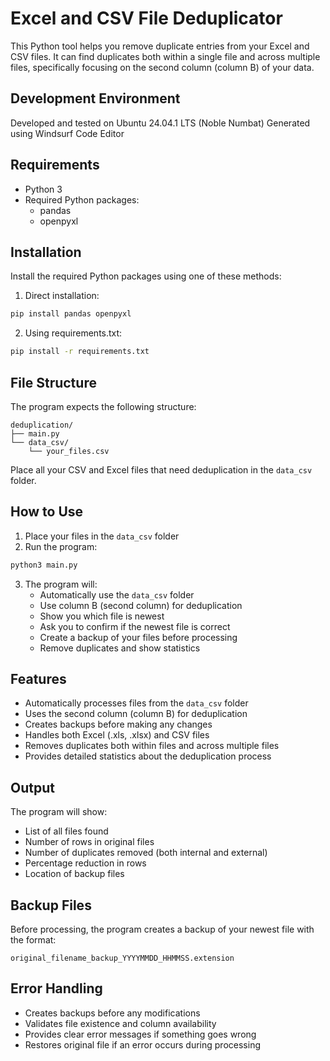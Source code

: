 # Excel and CSV File Deduplicator
This Python tool helps you remove duplicate entries from your Excel and CSV files. It can find duplicates both within a single file and across multiple files, specifically focusing on the second column (column B) of your data.

## Development Environment
Developed and tested on Ubuntu 24.04.1 LTS (Noble Numbat)
Generated using Windsurf Code Editor

## Requirements
- Python 3
- Required Python packages:
  - pandas
  - openpyxl

## Installation

Install the required Python packages using one of these methods:

1. Direct installation:
```bash
pip install pandas openpyxl
```

2. Using requirements.txt:
```bash
pip install -r requirements.txt
```

## File Structure
The program expects the following structure:
```
deduplication/
├── main.py
└── data_csv/
    └── your_files.csv
```

Place all your CSV and Excel files that need deduplication in the `data_csv` folder.

## How to Use

1. Place your files in the `data_csv` folder
2. Run the program:
```bash
python3 main.py
```

3. The program will:
   - Automatically use the `data_csv` folder
   - Use column B (second column) for deduplication
   - Show you which file is newest
   - Ask you to confirm if the newest file is correct
   - Create a backup of your files before processing
   - Remove duplicates and show statistics

## Features
- Automatically processes files from the `data_csv` folder
- Uses the second column (column B) for deduplication
- Creates backups before making any changes
- Handles both Excel (.xls, .xlsx) and CSV files
- Removes duplicates both within files and across multiple files
- Provides detailed statistics about the deduplication process

## Output
The program will show:
- List of all files found
- Number of rows in original files
- Number of duplicates removed (both internal and external)
- Percentage reduction in rows
- Location of backup files

## Backup Files
Before processing, the program creates a backup of your newest file with the format:
```
original_filename_backup_YYYYMMDD_HHMMSS.extension
```

## Error Handling
- Creates backups before any modifications
- Validates file existence and column availability
- Provides clear error messages if something goes wrong
- Restores original file if an error occurs during processing
